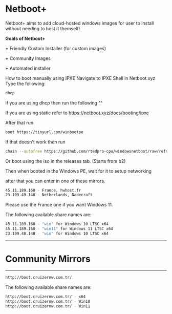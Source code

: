 # Netboot+
Netboot+ aims to add cloud-hosted windows images for user to install without needing to host it themself!


**Goals of Netboot+**

**+** Friendly Custom Installer (for custom images)

**+** Community Images

**+** Automated installer



How to boot manually using IPXE
Navigate to IPXE Shell in Netboot.xyz
Type the following:
```bash
dhcp
```
If you are using dhcp then run the following ^^

If you are using static refer to https://netboot.xyz/docs/booting/ipxe

After that run
```bash
boot https://tinyurl.com/winbootpe
```

If that doesn't work then run
```bash
chain --autofree https://github.com/rtedpro-cpu/windowsnetboot/raw/refs/heads/main/release/custom/boot.ipxe
```


Or boot using the iso in the releases tab. (Starts from b2)


Then when booted in the Windows PE, wait for it to setup networking

after that you can enter in one of these mirrors.

```bash
45.11.189.160 - France, hwhost.fr
23.109.49.148 - Netherlands, Nodecraft
```

Please use the France one if you want Windows 11.

The following available share names are:

```bash
45.11.189.160 - "win" for Windows 10 LTSC x64
45.11.189.160 - "win11" for Windows 11 LTSC x64
23.109.48.148 - "win" for Windows 10 LTSC x64
```

--------------------------------------------
# Community Mirrors
--------------------------------------------

```bash
http://boot.cruizernw.com.tr/
```


The following available share names are:


```bash
http://boot.cruizernw.com.tr/ - x64
http://boot.cruizernw.com.tr/ - Win10
http://boot.cruizernw.com.tr/ - Win11
```
